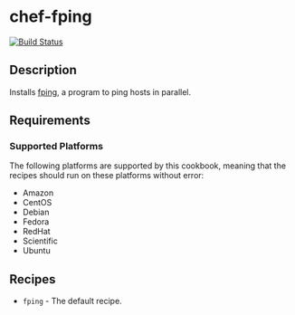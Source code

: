 # chef-fping

[![Build Status](https://travis-ci.org/dwradcliffe/chef-fping.png?branch=master)](https://travis-ci.org/dwradcliffe/chef-fping)

## Description

Installs [fping](http://fping.sourceforge.net/), a program to ping hosts in parallel.


## Requirements

### Supported Platforms

The following platforms are supported by this cookbook, meaning that the recipes should run on these platforms without error:

* Amazon
* CentOS
* Debian
* Fedora
* RedHat
* Scientific
* Ubuntu

## Recipes

* `fping` - The default recipe.
